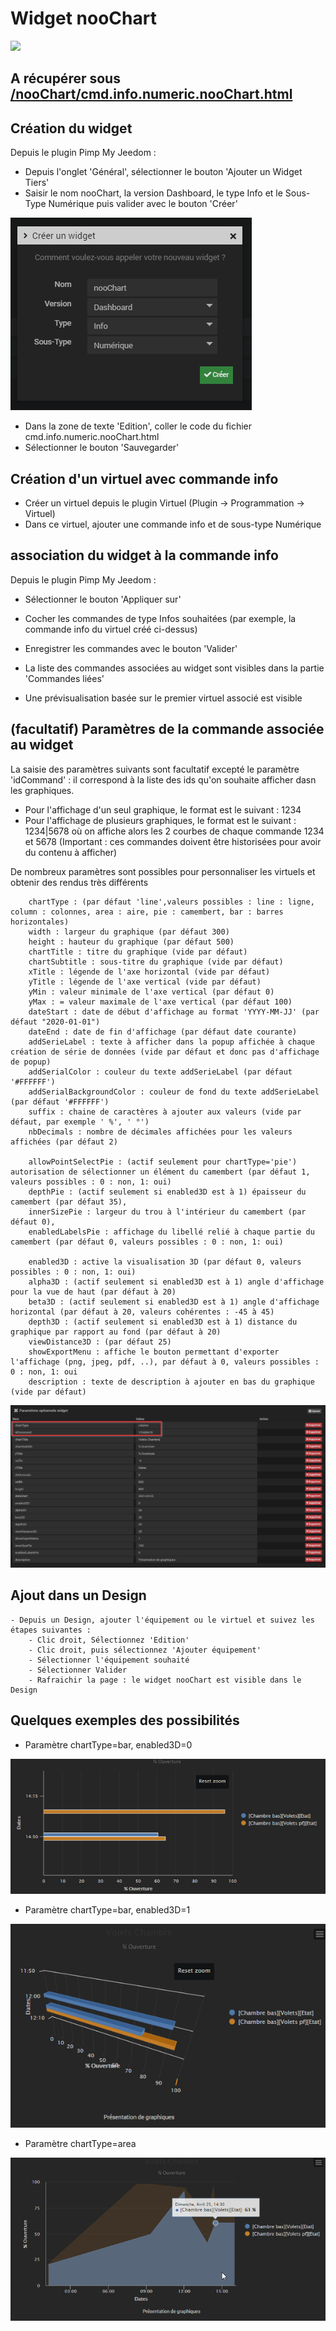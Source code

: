 # Widget nooChart

![](doc/images/nooChart.gif)

## A récupérer sous [/nooChart/cmd.info.numeric.nooChart.html](./nooChart/cmd.info.numeric.nooChart.html)

## Création du widget

Depuis le plugin Pimp My Jeedom :

- Depuis l'onglet 'Général', sélectionner le bouton 'Ajouter un Widget Tiers'
- Saisir le nom nooChart, la version Dashboard, le type Info et le Sous-Type Numérique puis valider avec le bouton 'Créer'

![](doc/images/pimpWidgetCreation.png)

- Dans la zone de texte 'Edition', coller le code du fichier cmd.info.numeric.nooChart.html
- Sélectionner le bouton 'Sauvegarder'


## Création d'un virtuel avec commande info

- Créer un virtuel depuis le plugin Virtuel (Plugin -> Programmation -> Virtuel)
- Dans ce virtuel, ajouter une commande info et de sous-type Numérique

## association du widget à la commande info

Depuis le plugin Pimp My Jeedom :

- Sélectionner le bouton 'Appliquer sur'
- Cocher les commandes de type Infos souhaitées (par exemple, la commande info du virtuel créé ci-dessus)
- Enregistrer les commandes avec le bouton 'Valider'

- La liste des commandes associées au widget sont visibles dans la partie 'Commandes liées'
- Une prévisualisation basée sur le premier virtuel associé est visible

## (facultatif) Paramètres de la commande associée au widget

La saisie des paramètres suivants sont facultatif excepté le paramètre 'idCommand' : il correspond à la liste des ids qu'on souhaite afficher dasn les graphiques.
- Pour l'affichage d'un seul graphique, le format est le suivant : 1234
- Pour l'affichage de plusieurs graphiques, le format est le suivant : 1234|5678 où on affiche alors les 2 courbes de chaque commande 1234 et 5678 (Important : ces commandes doivent être historisées pour avoir du contenu à afficher)

De nombreux paramètres sont possibles pour personnaliser les virtuels et obtenir des rendus très différents

        chartType : (par défaut 'line',valeurs possibles : line : ligne, column : colonnes, area : aire, pie : camembert, bar : barres horizontales)
        width : largeur du graphique (par défaut 300)
        height : hauteur du graphique (par défaut 500)
        chartTitle : titre du graphique (vide par défaut)
        chartSubtitle : sous-titre du graphique (vide par défaut)
        xTitle : légende de l'axe horizontal (vide par défaut)
        yTitle : légende de l'axe vertical (vide par défaut)
        yMin : valeur minimale de l'axe vertical (par défaut 0)
        yMax : = valeur maximale de l'axe vertical (par défaut 100)
        dateStart : date de début d'affichage au format 'YYYY-MM-JJ' (par défaut "2020-01-01")
        dateEnd : date de fin d'affichage (par défaut date courante)
        addSerieLabel : texte à afficher dans la popup affichée à chaque création de série de données (vide par défaut et donc pas d'affichage de popup)
        addSerialColor : couleur du texte addSerieLabel (par défaut '#FFFFFF')
        addSerialBackgroundColor : couleur de fond du texte addSerieLabel (par défaut '#FFFFFF')
        suffix : chaine de caractères à ajouter aux valeurs (vide par défaut, par exemple ' %', ' °')
        nbDecimals : nombre de décimales affichées pour les valeurs affichées (par défaut 2)

        allowPointSelectPie : (actif seulement pour chartType='pie') autorisation de sélectionner un élément du camembert (par défaut 1, valeurs possibles : 0 : non, 1: oui)
        depthPie : (actif seulement si enabled3D est à 1) épaisseur du camembert (par défaut 35),
        innerSizePie : largeur du trou à l'intérieur du camembert (par défaut 0),
        enabledLabelsPie : affichage du libellé relié à chaque partie du camembert (par défaut 0, valeurs possibles : 0 : non, 1: oui)

        enabled3D : active la visualisation 3D (par défaut 0, valeurs possibles : 0 : non, 1: oui)
        alpha3D : (actif seulement si enabled3D est à 1) angle d'affichage pour la vue de haut (par défaut à 20)
        beta3D : (actif seulement si enabled3D est à 1) angle d'affichage horizontal (par défaut à 20, valeurs cohérentes : -45 à 45)
        depth3D : (actif seulement si enabled3D est à 1) distance du graphique par rapport au fond (par défaut à 20)
        viewDistance3D : (par défaut 25)
        showExportMenu : affiche le bouton permettant d'exporter l'affichage (png, jpeg, pdf, ..), par défaut à 0, valeurs possibles : 0 : non, 1: oui
		description : texte de description à ajouter en bas du graphique (vide par défaut)
			
![](doc/images/nooChartParams.png)

## Ajout dans un Design

	- Depuis un Design, ajouter l'équipement ou le virtuel et suivez les étapes suivantes :
		- Clic droit, Sélectionnez 'Edition'
		- Clic droit, puis sélectionnez 'Ajouter équipement'
		- Sélectionner l'équipement souhaité
		- Sélectionner Valider
		- Rafraichir la page : le widget nooChart est visible dans le Design

## Quelques exemples des possibilités

- Paramètre chartType=bar, enabled3D=0

![](doc/images/nooChartBar.png)

- Paramètre chartType=bar, enabled3D=1

![](doc/images/nooChartBar3D.png)

- Paramètre chartType=area

![](doc/images/nooChartArea.png)
